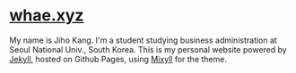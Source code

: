 # [whae.xyz](https://whae.xyz)
My name is Jiho Kang.
I'm a student studying business administration at Seoul National Univ., South Korea.
This is my personal website powered by [Jekyll](https://jekyllrb.com/), hosted on Github Pages, using [Mixyll](https://github.com/saikiransripada/mixyll) for the theme.